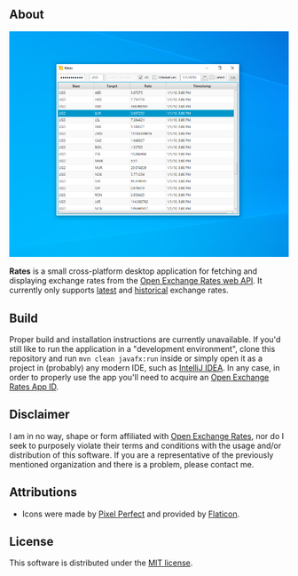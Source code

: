 ## About
![Failed to load screenshot](./docs/screenshots/rates_win10.png)

**Rates** is a small cross-platform desktop application for fetching and displaying exchange rates from the
[Open Exchange Rates web API](https://openexchangerates.org/). It currently only supports
[latest](https://docs.openexchangerates.org/docs/latest-json) and
[historical](https://docs.openexchangerates.org/docs/historical-json) exchange rates.

## Build
Proper build and installation instructions are currently unavailable. If you'd still like to run the application in a "development environment",
clone this repository and run `mvn clean javafx:run` inside or simply open it as a project in (probably) any modern IDE, such as
[IntelliJ IDEA](https://www.jetbrains.com/idea/). In any case, in order to properly use the app you'll need to acquire an
[Open Exchange Rates App ID](https://openexchangerates.org/signup).

## Disclaimer
I am in no way, shape or form affiliated with [Open Exchange Rates](https://openexchangerates.org/), nor do I seek to purposely
violate their terms and conditions with the usage and/or distribution of this software. If you are a representative of the
previously mentioned organization and there is a problem, please contact me.

## Attributions
* Icons were made by [Pixel Perfect](https://www.flaticon.com/authors/pixel-perfect) and provided by [Flaticon](https://www.flaticon.com/).

## License
This software is distributed under the [MIT license](./LICENSE).
